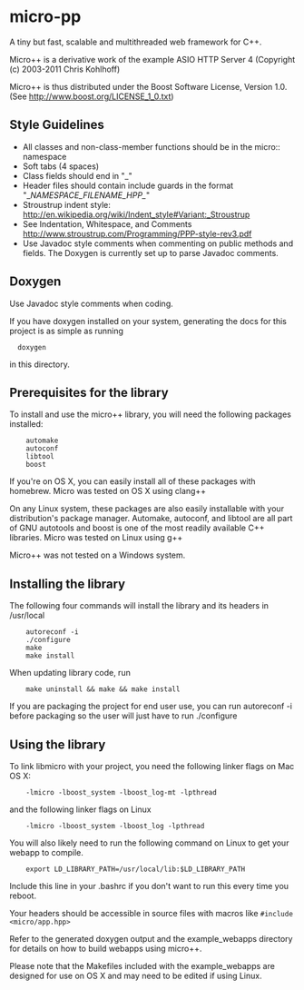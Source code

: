 # micro-pp

A tiny but fast, scalable and multithreaded web framework for C++.

Micro++ is a derivative work of the example ASIO HTTP Server 4 (Copyright (c) 2003-2011 Chris Kohlhoff)

Micro++ is thus distributed under the Boost Software License, Version 1.0. (See http://www.boost.org/LICENSE_1_0.txt)

## Style Guidelines

* All classes and non-class-member functions should be in the micro:: namespace
* Soft tabs (4 spaces)
* Class fields should end in "\_"
* Header files should contain include guards in the format "\__NAMESPACE_FILENAME_HPP\__"
* Stroustrup indent style: http://en.wikipedia.org/wiki/Indent_style#Variant:_Stroustrup
* See Indentation, Whitespace, and Comments http://www.stroustrup.com/Programming/PPP-style-rev3.pdf
* Use Javadoc style comments when commenting on public methods and fields. The Doxygen is currently set up to parse Javadoc comments.

## Doxygen
Use Javadoc style comments when coding.

If you have doxygen installed on your system, generating the docs for this project is as simple as running
```
  doxygen
```
in this directory.

## Prerequisites for the library
To install and use the micro++ library, you will need the following packages installed:

```
    automake
    autoconf
    libtool
    boost
```

If you're on OS X, you can easily install all of these packages with homebrew. Micro was tested on OS X using clang++

On any Linux system, these packages are also easily installable with your distribution's package manager. Automake, autoconf, and libtool are all part of GNU autotools and boost is one of the most readily available C++ libraries. Micro was tested on Linux using g++

Micro++ was not tested on a Windows system.

## Installing the library
The following four commands will install the library and its headers in /usr/local

```
    autoreconf -i
    ./configure
    make
    make install
```

When updating library code, run
```
    make uninstall && make && make install
```

If you are packaging the project for end user use, you can run autoreconf -i before packaging so the user will just have to run ./configure

## Using the library
To link libmicro with your project, you need the following linker flags on Mac OS X:
```
    -lmicro -lboost_system -lboost_log-mt -lpthread
```

and the following linker flags on Linux
```
    -lmicro -lboost_system -lboost_log -lpthread
```

You will also likely need to run the following command on Linux to get your webapp to compile.
```
    export LD_LIBRARY_PATH=/usr/local/lib:$LD_LIBRARY_PATH
```

Include this line in your .bashrc if you don't want to run this every time you reboot.

Your headers should be accessible in source files with macros like `#include <micro/app.hpp>`

Refer to the generated doxygen output and the example_webapps directory for details on how to build webapps using micro++.

Please note that the Makefiles included with the example_webapps are designed for use on OS X and may need to be edited if using Linux.
